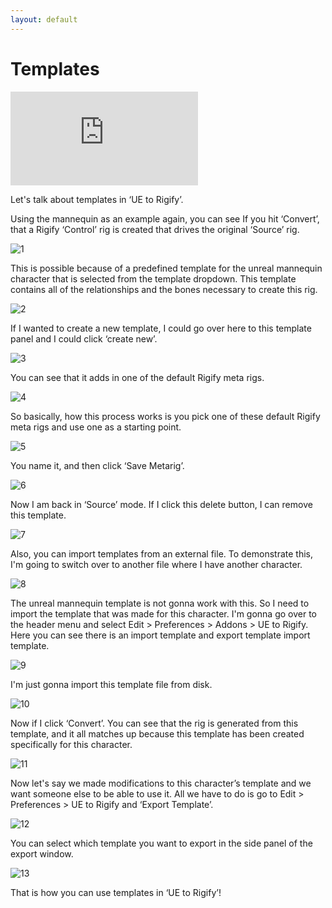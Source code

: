 ```yaml
---
layout: default
---
```


# Templates

<iframe src="https://www.youtube.com/embed/eLnZfQRR-DE" frameborder="0" allow="accelerometer; autoplay; clipboard-write; encrypted-media; gyroscope; picture-in-picture" allowfullscreen></iframe>


Let's talk about templates in ‘UE to Rigify’.

Using the mannequin as an example again, you can see If you hit ‘Convert’, that a Rigify ‘Control’ rig is created that drives the original ‘Source’ rig.

![1](https://blender-tools-documentation.s3.amazonaws.com/ue-to-rigify/images/templates/1.png)

This is possible because of a predefined template for the unreal mannequin character that is selected from the template dropdown. This template contains all of the relationships and the bones necessary to create this rig.

![2](https://blender-tools-documentation.s3.amazonaws.com/ue-to-rigify/images/templates/2.png)

If I wanted to create a new template, I could go over here to this template panel and I could click ‘create new’.

![3](https://blender-tools-documentation.s3.amazonaws.com/ue-to-rigify/images/templates/3.png)

You can see that it adds in one of the default Rigify meta rigs.

![4](https://blender-tools-documentation.s3.amazonaws.com/ue-to-rigify/images/templates/4.png)

So basically, how this process works is you pick one of these default Rigify meta rigs and use one as a starting point.

![5](https://blender-tools-documentation.s3.amazonaws.com/ue-to-rigify/images/templates/5.png)

You name it, and then click ‘Save Metarig’.

![6](https://blender-tools-documentation.s3.amazonaws.com/ue-to-rigify/images/templates/6.png)

Now I am back in ‘Source’ mode. If I click this delete button, I can remove this template.

![7](https://blender-tools-documentation.s3.amazonaws.com/ue-to-rigify/images/templates/7.png)

Also, you can import templates from an external file. To demonstrate this, I'm going to switch over to another file where I have another character.

![8](https://blender-tools-documentation.s3.amazonaws.com/ue-to-rigify/images/templates/8.png)

The unreal mannequin template is not gonna work with this. So I need to import the template that was made for this character. I'm gonna go over to the header menu and select Edit > Preferences > Addons > UE to Rigify. Here you can see there is an import template and export template import template.

![9](https://blender-tools-documentation.s3.amazonaws.com/ue-to-rigify/images/templates/9.png)

I'm just gonna import this template file from disk.

![10](https://blender-tools-documentation.s3.amazonaws.com/ue-to-rigify/images/templates/10.png)

Now if I click ‘Convert’. You can see that the rig is generated from this template, and it all matches up because this template has been created specifically for this character.

![11](https://blender-tools-documentation.s3.amazonaws.com/ue-to-rigify/images/templates/11.png)

Now let's say we made modifications to this character’s template and we want someone else to be able to use it. All we have to do is go to Edit > Preferences > UE to Rigify and ‘Export Template’.

![12](https://blender-tools-documentation.s3.amazonaws.com/ue-to-rigify/images/templates/12.png)

You can select which template you want to export in the side panel of the export window.

![13](https://blender-tools-documentation.s3.amazonaws.com/ue-to-rigify/images/templates/13.png)

That is how you can use templates in ‘UE to Rigify’!